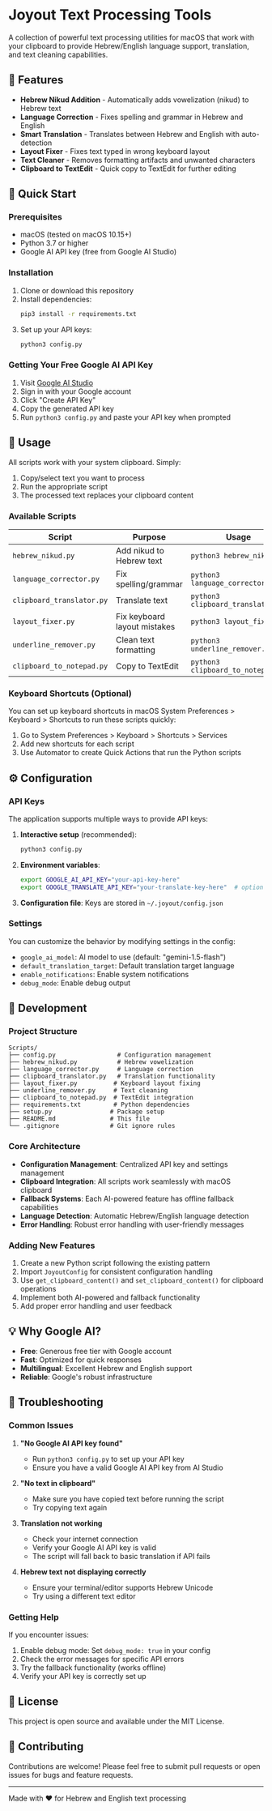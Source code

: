 # Joyout Text Processing Tools

A collection of powerful text processing utilities for macOS that work with your clipboard to provide Hebrew/English language support, translation, and text cleaning capabilities.

## 🌟 Features

- **Hebrew Nikud Addition** - Automatically adds vowelization (nikud) to Hebrew text
- **Language Correction** - Fixes spelling and grammar in Hebrew and English
- **Smart Translation** - Translates between Hebrew and English with auto-detection
- **Layout Fixer** - Fixes text typed in wrong keyboard layout
- **Text Cleaner** - Removes formatting artifacts and unwanted characters
- **Clipboard to TextEdit** - Quick copy to TextEdit for further editing

## 🚀 Quick Start

### Prerequisites

- macOS (tested on macOS 10.15+)
- Python 3.7 or higher
- Google AI API key (free from Google AI Studio)

### Installation

1. Clone or download this repository
2. Install dependencies:
   ```bash
   pip3 install -r requirements.txt
   ```
3. Set up your API keys:
   ```bash
   python3 config.py
   ```

### Getting Your Free Google AI API Key

1. Visit [Google AI Studio](https://aistudio.google.com/app/apikey)
2. Sign in with your Google account
3. Click "Create API Key"
4. Copy the generated API key
5. Run `python3 config.py` and paste your API key when prompted

## 📱 Usage

All scripts work with your system clipboard. Simply:

1. Copy/select text you want to process
2. Run the appropriate script
3. The processed text replaces your clipboard content

### Available Scripts

| Script | Purpose | Usage |
|--------|---------|-------|
| `hebrew_nikud.py` | Add nikud to Hebrew text | `python3 hebrew_nikud.py` |
| `language_corrector.py` | Fix spelling/grammar | `python3 language_corrector.py` |
| `clipboard_translator.py` | Translate text | `python3 clipboard_translator.py` |
| `layout_fixer.py` | Fix keyboard layout mistakes | `python3 layout_fixer.py` |
| `underline_remover.py` | Clean text formatting | `python3 underline_remover.py` |
| `clipboard_to_notepad.py` | Copy to TextEdit | `python3 clipboard_to_notepad.py` |

### Keyboard Shortcuts (Optional)

You can set up keyboard shortcuts in macOS System Preferences > Keyboard > Shortcuts to run these scripts quickly:

1. Go to System Preferences > Keyboard > Shortcuts > Services
2. Add new shortcuts for each script
3. Use Automator to create Quick Actions that run the Python scripts

## ⚙️ Configuration

### API Keys

The application supports multiple ways to provide API keys:

1. **Interactive setup** (recommended):
   ```bash
   python3 config.py
   ```

2. **Environment variables**:
   ```bash
   export GOOGLE_AI_API_KEY="your-api-key-here"
   export GOOGLE_TRANSLATE_API_KEY="your-translate-key-here"  # optional
   ```

3. **Configuration file**: Keys are stored in `~/.joyout/config.json`

### Settings

You can customize the behavior by modifying settings in the config:

- `google_ai_model`: AI model to use (default: "gemini-1.5-flash")
- `default_translation_target`: Default translation target language
- `enable_notifications`: Enable system notifications
- `debug_mode`: Enable debug output

## 🔧 Development

### Project Structure

```
Scripts/
├── config.py                 # Configuration management
├── hebrew_nikud.py           # Hebrew vowelization
├── language_corrector.py     # Language correction
├── clipboard_translator.py   # Translation functionality
├── layout_fixer.py          # Keyboard layout fixing
├── underline_remover.py     # Text cleaning
├── clipboard_to_notepad.py  # TextEdit integration
├── requirements.txt         # Python dependencies
├── setup.py                # Package setup
├── README.md               # This file
└── .gitignore              # Git ignore rules
```

### Core Architecture

- **Configuration Management**: Centralized API key and settings management
- **Clipboard Integration**: All scripts work seamlessly with macOS clipboard
- **Fallback Systems**: Each AI-powered feature has offline fallback capabilities
- **Language Detection**: Automatic Hebrew/English language detection
- **Error Handling**: Robust error handling with user-friendly messages

### Adding New Features

1. Create a new Python script following the existing pattern
2. Import `JoyoutConfig` for consistent configuration handling
3. Use `get_clipboard_content()` and `set_clipboard_content()` for clipboard operations
4. Implement both AI-powered and fallback functionality
5. Add proper error handling and user feedback

## 💡 Why Google AI?

- **Free**: Generous free tier with Google account
- **Fast**: Optimized for quick responses
- **Multilingual**: Excellent Hebrew and English support
- **Reliable**: Google's robust infrastructure

## 🐛 Troubleshooting

### Common Issues

1. **"No Google AI API key found"**
   - Run `python3 config.py` to set up your API key
   - Ensure you have a valid Google AI API key from AI Studio

2. **"No text in clipboard"**
   - Make sure you have copied text before running the script
   - Try copying text again

3. **Translation not working**
   - Check your internet connection
   - Verify your Google AI API key is valid
   - The script will fall back to basic translation if API fails

4. **Hebrew text not displaying correctly**
   - Ensure your terminal/editor supports Hebrew Unicode
   - Try using a different text editor

### Getting Help

If you encounter issues:

1. Enable debug mode: Set `debug_mode: true` in your config
2. Check the error messages for specific API errors
3. Try the fallback functionality (works offline)
4. Verify your API key is correctly set up

## 📄 License

This project is open source and available under the MIT License.

## 🤝 Contributing

Contributions are welcome! Please feel free to submit pull requests or open issues for bugs and feature requests.

---

Made with ❤️ for Hebrew and English text processing
